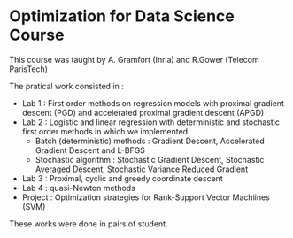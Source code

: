 # Optimization for Data Science Course 

This course was taught by A. Gramfort (Inria) and R.Gower (Telecom ParisTech)

The pratical work consisted in :
* Lab 1 : First order methods on regression models with proximal gradient descent (PGD) and accelerated proximal gradient descent (APGD)
* Lab 2 : Logistic and linear regression with deterministic and stochastic first order methods in which we implemented 
    * Batch (deterministic) methods : Gradient Descent, Accelerated Gradient Descent and L-BFGS
    * Stochastic algorithm : Stochastic Gradient Descent, Stochastic Averaged Descent, Stochastic Variance Reduced Gradient
* Lab 3 : Proximal, cyclic and greedy coordinate descent
* Lab 4 : quasi-Newton methods 
* Project : Optimization strategies for Rank-Support Vector Machiines (SVM)

These works were done in pairs of student. 